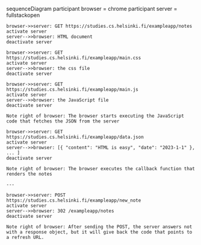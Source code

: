 sequenceDiagram
    participant browser = chrome
    participant server = fullstackopen

    browser->>server: GET https://studies.cs.helsinki.fi/exampleapp/notes
    activate server
    server-->>browser: HTML document
    deactivate server

    browser->>server: GET https://studies.cs.helsinki.fi/exampleapp/main.css
    activate server
    server-->>browser: the css file
    deactivate server

    browser->>server: GET https://studies.cs.helsinki.fi/exampleapp/main.js
    activate server
    server-->>browser: the JavaScript file
    deactivate server

    Note right of browser: The browser starts executing the JavaScript code that fetches the JSON from the server

    browser->>server: GET https://studies.cs.helsinki.fi/exampleapp/data.json
    activate server
    server-->>browser: [{ "content": "HTML is easy", "date": "2023-1-1" }, ... ]
    deactivate server

    Note right of browser: The browser executes the callback function that renders the notes
    
    ---

    browser->>server: POST https://studies.cs.helsinki.fi/exampleapp/new_note
    activate server
    server-->>browser: 302 /exampleapp/notes
    deactivate server

    Note right of browser: After sending the POST, the server answers not with a response object, but it will give back the code that points to a refresh URL. 